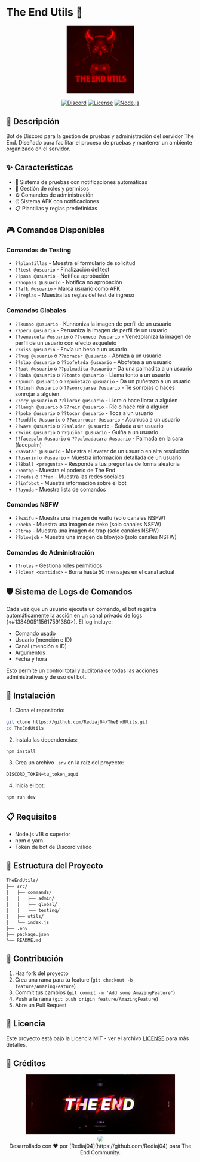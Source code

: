 # The End Utils 🤖

<div align="center">
  <img src="src/assets/Logo.gif" alt="The End Utils Logo" width="180"/>
  <br/>
  
  [![Discord](https://img.shields.io/discord/1227460757524975678?color=7289DA&label=Discord&logo=discord&logoColor=white)](https://discord.gg/3pFVWqJfaW)
  [![License](https://img.shields.io/badge/License-MIT-yellow.svg)](LICENSE)
  [![Node.js](https://img.shields.io/badge/Node.js-v18-green.svg)](https://nodejs.org/)
</div>

## 📝 Descripción

Bot de Discord para la gestión de pruebas y administración del servidor The End. Diseñado para facilitar el proceso de pruebas y mantener un ambiente organizado en el servidor.

## ✨ Características

- 🎯 Sistema de pruebas con notificaciones automáticas
- 👥 Gestión de roles y permisos
- ⚙️ Comandos de administración
- ⏰ Sistema AFK con notificaciones
- 📋 Plantillas y reglas predefinidas

## 🎮 Comandos Disponibles

### Comandos de Testing
- `??plantillas` - Muestra el formulario de solicitud
- `??test @usuario` - Finalización del test
- `??pass @usuario` - Notifica aprobación
- `??nopass @usuario` - Notifica no aprobación
- `??afk @usuario` - Marca usuario como AFK
- `??reglas` - Muestra las reglas del test de ingreso

### Comandos Globales
- `??kunno @usuario` - Kunnoniza la imagen de perfil de un usuario
- `??peru @usuario` - Peruaniza la imagen de perfil de un usuario
- `??venezuela @usuario` o `??veneco @usuario` - Venezolaniza la imagen de perfil de un usuario con efecto esqueleto
- `??kiss @usuario` - Envía un beso a un usuario
- `??hug @usuario` o `??abrazar @usuario` - Abraza a un usuario
- `??slap @usuario` o `??bofetada @usuario` - Abofetea a un usuario
- `??pat @usuario` o `??palmadita @usuario` - Da una palmadita a un usuario
- `??baka @usuario` o `??tonto @usuario` - Llama tonto a un usuario
- `??punch @usuario` o `??puñetazo @usuario` - Da un puñetazo a un usuario
- `??blush @usuario` o `??sonrojarse @usuario` - Te sonrojas o haces sonrojar a alguien
- `??cry @usuario` o `??llorar @usuario` - Llora o hace llorar a alguien
- `??laugh @usuario` o `??reir @usuario` - Ríe o hace reír a alguien
- `??poke @usuario` o `??tocar @usuario` - Toca a un usuario
- `??cuddle @usuario` o `??acurrucar @usuario` - Acurruca a un usuario
- `??wave @usuario` o `??saludar @usuario` - Saluda a un usuario
- `??wink @usuario` o `??guiñar @usuario` - Guiña a un usuario
- `??facepalm @usuario` o `??palmadacara @usuario` - Palmada en la cara (facepalm)
- `??avatar @usuario` - Muestra el avatar de un usuario en alta resolución
- `??userinfo @usuario` - Muestra información detallada de un usuario
- `??8ball <pregunta>` - Responde a tus preguntas de forma aleatoria
- `??ontop` - Muestra el poderío de The End
- `??redes` o `??fan` - Muestra las redes sociales
- `??infobot` - Muestra información sobre el bot
- `??ayuda` - Muestra lista de comandos

### Comandos NSFW
- `??waifu` - Muestra una imagen de waifu (solo canales NSFW)
- `??neko` - Muestra una imagen de neko (solo canales NSFW)
- `??trap` - Muestra una imagen de trap (solo canales NSFW)
- `??blowjob` - Muestra una imagen de blowjob (solo canales NSFW)

### Comandos de Administración
- `??roles` - Gestiona roles permitidos
- `??clear <cantidad>` - Borra hasta 50 mensajes en el canal actual

## 🛡️ Sistema de Logs de Comandos

Cada vez que un usuario ejecuta un comando, el bot registra automáticamente la acción en un canal privado de logs (<#1384905115617591380>). El log incluye:

- Comando usado
- Usuario (mención e ID)
- Canal (mención e ID)
- Argumentos
- Fecha y hora

Esto permite un control total y auditoría de todas las acciones administrativas y de uso del bot.

## 🚀 Instalación

1. Clona el repositorio:
```bash
git clone https://github.com/Rediaj04/TheEndUtils.git
cd TheEndUtils
```

2. Instala las dependencias:
```bash
npm install
```

3. Crea un archivo `.env` en la raíz del proyecto:
```env
DISCORD_TOKEN=tu_token_aqui
```

4. Inicia el bot:
```bash
npm run dev
```

## 📋 Requisitos

- Node.js v18 o superior
- npm o yarn
- Token de bot de Discord válido

## 📁 Estructura del Proyecto

```
TheEndUtils/
├── src/
│   ├── commands/
│   │   ├── admin/
│   │   ├── global/
│   │   └── testing/
│   ├── utils/
│   └── index.js
├── .env
├── package.json
└── README.md
```

## 🤝 Contribución

1. Haz fork del proyecto
2. Crea una rama para tu feature (`git checkout -b feature/AmazingFeature`)
3. Commit tus cambios (`git commit -m 'Add some AmazingFeature'`)
4. Push a la rama (`git push origin feature/AmazingFeature`)
5. Abre un Pull Request

## 📄 Licencia

Este proyecto está bajo la Licencia MIT - ver el archivo [LICENSE](LICENSE) para más detalles.

## 🌟 Créditos

<div align="center">
  <img src="src/assets/Banner.gif" alt="The End Utils Banner" width="400"/>
  <br/>
  <img src="https://github.com/Rediaj04.png" width="100" style="border-radius: 50%"/>
  <br/>
  Desarrollado con ❤️ por [Rediaj04](https://github.com/Rediaj04) para The End Community.
</div> 